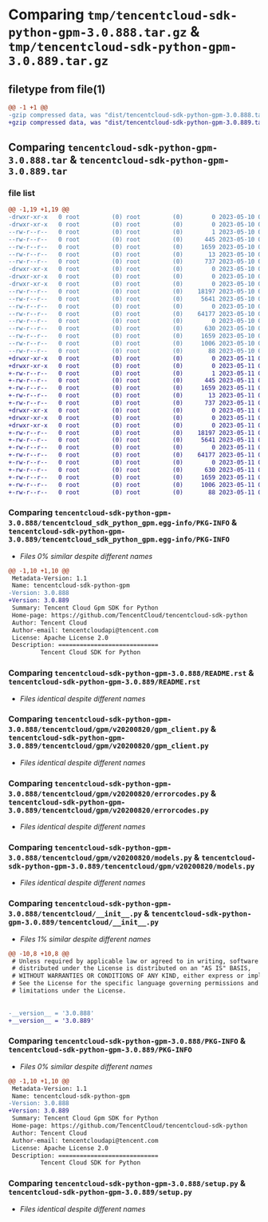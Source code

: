 # Comparing `tmp/tencentcloud-sdk-python-gpm-3.0.888.tar.gz` & `tmp/tencentcloud-sdk-python-gpm-3.0.889.tar.gz`

## filetype from file(1)

```diff
@@ -1 +1 @@
-gzip compressed data, was "dist/tencentcloud-sdk-python-gpm-3.0.888.tar", last modified: Wed May 10 02:15:57 2023, max compression
+gzip compressed data, was "dist/tencentcloud-sdk-python-gpm-3.0.889.tar", last modified: Thu May 11 02:50:59 2023, max compression
```

## Comparing `tencentcloud-sdk-python-gpm-3.0.888.tar` & `tencentcloud-sdk-python-gpm-3.0.889.tar`

### file list

```diff
@@ -1,19 +1,19 @@
-drwxr-xr-x   0 root         (0) root         (0)        0 2023-05-10 02:15:57.000000 tencentcloud-sdk-python-gpm-3.0.888/
-drwxr-xr-x   0 root         (0) root         (0)        0 2023-05-10 02:15:57.000000 tencentcloud-sdk-python-gpm-3.0.888/tencentcloud_sdk_python_gpm.egg-info/
--rw-r--r--   0 root         (0) root         (0)        1 2023-05-10 02:15:56.000000 tencentcloud-sdk-python-gpm-3.0.888/tencentcloud_sdk_python_gpm.egg-info/dependency_links.txt
--rw-r--r--   0 root         (0) root         (0)      445 2023-05-10 02:15:56.000000 tencentcloud-sdk-python-gpm-3.0.888/tencentcloud_sdk_python_gpm.egg-info/SOURCES.txt
--rw-r--r--   0 root         (0) root         (0)     1659 2023-05-10 02:15:56.000000 tencentcloud-sdk-python-gpm-3.0.888/tencentcloud_sdk_python_gpm.egg-info/PKG-INFO
--rw-r--r--   0 root         (0) root         (0)       13 2023-05-10 02:15:56.000000 tencentcloud-sdk-python-gpm-3.0.888/tencentcloud_sdk_python_gpm.egg-info/top_level.txt
--rw-r--r--   0 root         (0) root         (0)      737 2023-05-10 02:15:56.000000 tencentcloud-sdk-python-gpm-3.0.888/README.rst
-drwxr-xr-x   0 root         (0) root         (0)        0 2023-05-10 02:15:57.000000 tencentcloud-sdk-python-gpm-3.0.888/tencentcloud/
-drwxr-xr-x   0 root         (0) root         (0)        0 2023-05-10 02:15:57.000000 tencentcloud-sdk-python-gpm-3.0.888/tencentcloud/gpm/
-drwxr-xr-x   0 root         (0) root         (0)        0 2023-05-10 02:15:57.000000 tencentcloud-sdk-python-gpm-3.0.888/tencentcloud/gpm/v20200820/
--rw-r--r--   0 root         (0) root         (0)    18197 2023-05-10 02:15:56.000000 tencentcloud-sdk-python-gpm-3.0.888/tencentcloud/gpm/v20200820/gpm_client.py
--rw-r--r--   0 root         (0) root         (0)     5641 2023-05-10 02:15:56.000000 tencentcloud-sdk-python-gpm-3.0.888/tencentcloud/gpm/v20200820/errorcodes.py
--rw-r--r--   0 root         (0) root         (0)        0 2023-05-10 02:15:56.000000 tencentcloud-sdk-python-gpm-3.0.888/tencentcloud/gpm/v20200820/__init__.py
--rw-r--r--   0 root         (0) root         (0)    64177 2023-05-10 02:15:56.000000 tencentcloud-sdk-python-gpm-3.0.888/tencentcloud/gpm/v20200820/models.py
--rw-r--r--   0 root         (0) root         (0)        0 2023-05-10 02:15:56.000000 tencentcloud-sdk-python-gpm-3.0.888/tencentcloud/gpm/__init__.py
--rw-r--r--   0 root         (0) root         (0)      630 2023-05-10 02:15:56.000000 tencentcloud-sdk-python-gpm-3.0.888/tencentcloud/__init__.py
--rw-r--r--   0 root         (0) root         (0)     1659 2023-05-10 02:15:57.000000 tencentcloud-sdk-python-gpm-3.0.888/PKG-INFO
--rw-r--r--   0 root         (0) root         (0)     1006 2023-05-10 02:15:56.000000 tencentcloud-sdk-python-gpm-3.0.888/setup.py
--rw-r--r--   0 root         (0) root         (0)       88 2023-05-10 02:15:57.000000 tencentcloud-sdk-python-gpm-3.0.888/setup.cfg
+drwxr-xr-x   0 root         (0) root         (0)        0 2023-05-11 02:50:59.000000 tencentcloud-sdk-python-gpm-3.0.889/
+drwxr-xr-x   0 root         (0) root         (0)        0 2023-05-11 02:50:59.000000 tencentcloud-sdk-python-gpm-3.0.889/tencentcloud_sdk_python_gpm.egg-info/
+-rw-r--r--   0 root         (0) root         (0)        1 2023-05-11 02:50:59.000000 tencentcloud-sdk-python-gpm-3.0.889/tencentcloud_sdk_python_gpm.egg-info/dependency_links.txt
+-rw-r--r--   0 root         (0) root         (0)      445 2023-05-11 02:50:59.000000 tencentcloud-sdk-python-gpm-3.0.889/tencentcloud_sdk_python_gpm.egg-info/SOURCES.txt
+-rw-r--r--   0 root         (0) root         (0)     1659 2023-05-11 02:50:59.000000 tencentcloud-sdk-python-gpm-3.0.889/tencentcloud_sdk_python_gpm.egg-info/PKG-INFO
+-rw-r--r--   0 root         (0) root         (0)       13 2023-05-11 02:50:59.000000 tencentcloud-sdk-python-gpm-3.0.889/tencentcloud_sdk_python_gpm.egg-info/top_level.txt
+-rw-r--r--   0 root         (0) root         (0)      737 2023-05-11 02:50:59.000000 tencentcloud-sdk-python-gpm-3.0.889/README.rst
+drwxr-xr-x   0 root         (0) root         (0)        0 2023-05-11 02:50:59.000000 tencentcloud-sdk-python-gpm-3.0.889/tencentcloud/
+drwxr-xr-x   0 root         (0) root         (0)        0 2023-05-11 02:50:59.000000 tencentcloud-sdk-python-gpm-3.0.889/tencentcloud/gpm/
+drwxr-xr-x   0 root         (0) root         (0)        0 2023-05-11 02:50:59.000000 tencentcloud-sdk-python-gpm-3.0.889/tencentcloud/gpm/v20200820/
+-rw-r--r--   0 root         (0) root         (0)    18197 2023-05-11 02:50:59.000000 tencentcloud-sdk-python-gpm-3.0.889/tencentcloud/gpm/v20200820/gpm_client.py
+-rw-r--r--   0 root         (0) root         (0)     5641 2023-05-11 02:50:59.000000 tencentcloud-sdk-python-gpm-3.0.889/tencentcloud/gpm/v20200820/errorcodes.py
+-rw-r--r--   0 root         (0) root         (0)        0 2023-05-11 02:50:59.000000 tencentcloud-sdk-python-gpm-3.0.889/tencentcloud/gpm/v20200820/__init__.py
+-rw-r--r--   0 root         (0) root         (0)    64177 2023-05-11 02:50:59.000000 tencentcloud-sdk-python-gpm-3.0.889/tencentcloud/gpm/v20200820/models.py
+-rw-r--r--   0 root         (0) root         (0)        0 2023-05-11 02:50:59.000000 tencentcloud-sdk-python-gpm-3.0.889/tencentcloud/gpm/__init__.py
+-rw-r--r--   0 root         (0) root         (0)      630 2023-05-11 02:50:59.000000 tencentcloud-sdk-python-gpm-3.0.889/tencentcloud/__init__.py
+-rw-r--r--   0 root         (0) root         (0)     1659 2023-05-11 02:50:59.000000 tencentcloud-sdk-python-gpm-3.0.889/PKG-INFO
+-rw-r--r--   0 root         (0) root         (0)     1006 2023-05-11 02:50:59.000000 tencentcloud-sdk-python-gpm-3.0.889/setup.py
+-rw-r--r--   0 root         (0) root         (0)       88 2023-05-11 02:50:59.000000 tencentcloud-sdk-python-gpm-3.0.889/setup.cfg
```

### Comparing `tencentcloud-sdk-python-gpm-3.0.888/tencentcloud_sdk_python_gpm.egg-info/PKG-INFO` & `tencentcloud-sdk-python-gpm-3.0.889/tencentcloud_sdk_python_gpm.egg-info/PKG-INFO`

 * *Files 0% similar despite different names*

```diff
@@ -1,10 +1,10 @@
 Metadata-Version: 1.1
 Name: tencentcloud-sdk-python-gpm
-Version: 3.0.888
+Version: 3.0.889
 Summary: Tencent Cloud Gpm SDK for Python
 Home-page: https://github.com/TencentCloud/tencentcloud-sdk-python
 Author: Tencent Cloud
 Author-email: tencentcloudapi@tencent.com
 License: Apache License 2.0
 Description: ============================
         Tencent Cloud SDK for Python
```

### Comparing `tencentcloud-sdk-python-gpm-3.0.888/README.rst` & `tencentcloud-sdk-python-gpm-3.0.889/README.rst`

 * *Files identical despite different names*

### Comparing `tencentcloud-sdk-python-gpm-3.0.888/tencentcloud/gpm/v20200820/gpm_client.py` & `tencentcloud-sdk-python-gpm-3.0.889/tencentcloud/gpm/v20200820/gpm_client.py`

 * *Files identical despite different names*

### Comparing `tencentcloud-sdk-python-gpm-3.0.888/tencentcloud/gpm/v20200820/errorcodes.py` & `tencentcloud-sdk-python-gpm-3.0.889/tencentcloud/gpm/v20200820/errorcodes.py`

 * *Files identical despite different names*

### Comparing `tencentcloud-sdk-python-gpm-3.0.888/tencentcloud/gpm/v20200820/models.py` & `tencentcloud-sdk-python-gpm-3.0.889/tencentcloud/gpm/v20200820/models.py`

 * *Files identical despite different names*

### Comparing `tencentcloud-sdk-python-gpm-3.0.888/tencentcloud/__init__.py` & `tencentcloud-sdk-python-gpm-3.0.889/tencentcloud/__init__.py`

 * *Files 1% similar despite different names*

```diff
@@ -10,8 +10,8 @@
 # Unless required by applicable law or agreed to in writing, software
 # distributed under the License is distributed on an "AS IS" BASIS,
 # WITHOUT WARRANTIES OR CONDITIONS OF ANY KIND, either express or implied.
 # See the License for the specific language governing permissions and
 # limitations under the License.
 
 
-__version__ = '3.0.888'
+__version__ = '3.0.889'
```

### Comparing `tencentcloud-sdk-python-gpm-3.0.888/PKG-INFO` & `tencentcloud-sdk-python-gpm-3.0.889/PKG-INFO`

 * *Files 0% similar despite different names*

```diff
@@ -1,10 +1,10 @@
 Metadata-Version: 1.1
 Name: tencentcloud-sdk-python-gpm
-Version: 3.0.888
+Version: 3.0.889
 Summary: Tencent Cloud Gpm SDK for Python
 Home-page: https://github.com/TencentCloud/tencentcloud-sdk-python
 Author: Tencent Cloud
 Author-email: tencentcloudapi@tencent.com
 License: Apache License 2.0
 Description: ============================
         Tencent Cloud SDK for Python
```

### Comparing `tencentcloud-sdk-python-gpm-3.0.888/setup.py` & `tencentcloud-sdk-python-gpm-3.0.889/setup.py`

 * *Files identical despite different names*

